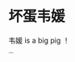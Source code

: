 # 坏蛋韦媛
韦媛 is a big pig ！

<img src="https://p.ipic.vip/qh9bsi.png" alt="坏蛋韦媛" style="zoom:13%;" />

